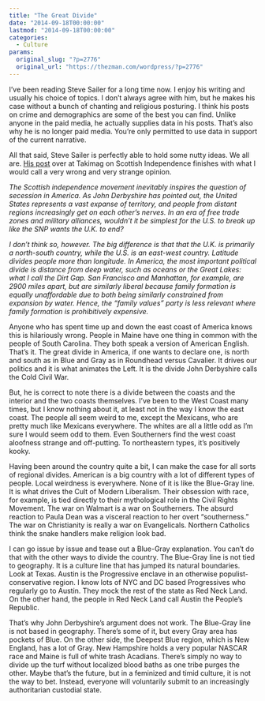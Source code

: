 ```yaml
---
title: "The Great Divide"
date: "2014-09-18T00:00:00"
lastmod: "2014-09-18T00:00:00"
categories:
  - Culture
params:
  original_slug: "?p=2776"
  original_url: "https://thezman.com/wordpress/?p=2776"
---
```


I’ve been reading Steve Sailer for a long time now. I enjoy his writing
and usually his choice of topics. I don’t always agree with him, but he
makes his case without a bunch of chanting and religious posturing. I
think his posts on crime and demographics are some of the best you can
find. Unlike anyone in the paid media, he actually supplies data in his
posts. That’s also why he is no longer paid media. You’re only permitted
to use data in support of the current narrative.

All that said, Steve Sailer is perfectly able to hold some nutty ideas.
We all are. <a
href="http://takimag.com/article/fair_play_to_scotland_steve_sailer/print#axzz3DamytbBn"
rel="noopener noreferrer" target="_blank">His post</a> over at Takimag
on Scottish Independence finishes with what I would call a very wrong
and very strange opinion.

*The Scottish independence movement inevitably inspires the question of
secession in America. As John Derbyshire has pointed out, the United
States represents a vast expanse of territory, and people from distant
regions increasingly get on each other’s nerves. In an era of free trade
zones and military alliances, wouldn’t it be simplest for the U.S. to
break up like the SNP wants the U.K. to end?*

*I don’t think so, however. The big difference is that that the U.K. is
primarily a north-south country, while the U.S. is an east-west country.
Latitude divides people more than longitude. In America, the most
important political divide is distance from deep water, such as oceans
or the Great Lakes: what I call the Dirt Gap. San Francisco and
Manhattan, for example, are 2900 miles apart, but are similarly liberal
because family formation is equally unaffordable due to both being
similarly constrained from expansion by water. Hence, the “family
values” party is less relevant where family formation is prohibitively
expensive.*

Anyone who has spent time up and down the east coast of America knows
this is hilariously wrong. People in Maine have one thing in common with
the people of South Carolina. They both speak a version of American
English. That’s it. The great divide in America, if one wants to declare
one, is north and south as in Blue and Gray as in Roundhead versus
Cavalier. It drives our politics and it is what animates the Left. It is
the divide John Derbyshire calls the Cold Civil War.

But, he is correct to note there is a divide between the coasts and the
interior and the two coasts themselves. I’ve been to the West Coast many
times, but I know nothing about it, at least not in the way I know the
east coast. The people all seem weird to me, except the Mexicans, who
are pretty much like Mexicans everywhere. The whites are all a little
odd as I’m sure I would seem odd to them. Even Southerners find the west
coast aloofness strange and off-putting. To northeastern types, it’s
positively kooky.

Having been around the country quite a bit, I can make the case for all
sorts of regional divides. American is a big country with a lot of
different types of people. Local weirdness is everywhere. None of it is
like the Blue-Gray line. It is what drives the Cult of Modern
Liberalism. Their obsession with race, for example, is tied directly to
their mythological role in the Civil Rights Movement. The war on Walmart
is a war on Southerners. The absurd reaction to Paula Dean was a
visceral reaction to her overt “southerness.” The war on Christianity is
really a war on Evangelicals. Northern Catholics think the snake
handlers make religion look bad.

I can go issue by issue and tease out a Blue-Gray explanation. You can’t
do that with the other ways to divide the country. The Blue-Gray line is
not tied to geography. It is a culture line that has jumped its natural
boundaries. Look at Texas. Austin is the Progressive enclave in an
otherwise populist-conservative region. I know lots of NYC and DC based
Progressives who regularly go to Austin. They mock the rest of the state
as Red Neck Land. On the other hand, the people in Red Neck Land call
Austin the People’s Republic.

That’s why John Derbyshire’s argument does not work. The Blue-Gray line
is not based in geography. There’s some of it, but every Gray area has
pockets of Blue. On the other side, the Deepest Blue region, which is
New England, has a lot of Gray. New Hampshire holds a very popular
NASCAR race and Maine is full of white trash Acadians. There’s simply no
way to divide up the turf without localized blood baths as one tribe
purges the other. Maybe that’s the future, but in a feminized and timid
culture, it is not the way to bet. Instead, everyone will voluntarily
submit to an increasingly authoritarian custodial state.
